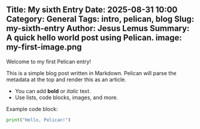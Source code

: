 Title: My sixth Entry
Date: 2025-08-31 10:00
Category: General
Tags: intro, pelican, blog
Slug: my-sixth-entry
Author: Jesus Lemus
Summary: A quick hello world post using Pelican.
image: my-first-image.png
---

Welcome to my first Pelican entry!  

This is a simple blog post written in Markdown. Pelican will parse the metadata at the top and render this as an article.

- You can add **bold** or *italic* text.  
- Use lists, code blocks, images, and more.  

Example code block:

```python
print("Hello, Pelican!")
